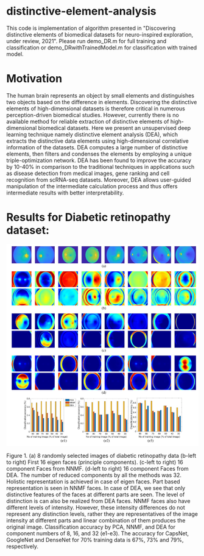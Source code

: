 # distinctive-element-analysis

This code is implementation of algorithm presented in "Discovering distinctive elements of biomedical datasets for neuro-inspired exploration, under review, 2021".
Please run demo_DR.m for full training and classification or demo_DRwithTrainedModel.m for classification with trained model.

# Motivation

The human brain represents an object by small elements and distinguishes two objects based on the difference in elements. Discovering the distinctive elements of high-dimensional datasets is therefore critical in numerous perception-driven biomedical studies. However, currently there is no available method for reliable extraction of distinctive elements of high-dimensional biomedical datasets. Here we present an unsupervised deep learning technique namely distinctive element analysis (DEA), which extracts the distinctive data elements using high-dimensional correlative information of the datasets. DEA computes a large number of distinctive elements, then filters and condenses the elements by employing a unique  triple-optimization network.   DEA has been found to improve the accuracy by 10-40\% in comparison to the traditional techniques in applications such as disease detection from medical images, gene ranking and cell recognition from scRNA-seq datasets. Moreover, DEA allows user-guided manipulation of the intermediate calculation process and thus offers intermediate results with better interpretability.

# Results for Diabetic retinopathy dataset:

<img src="im1.png">

Figure 1. (a) 8 randomly selected images of diabetic retinopathy data (b-left to right) First 16 eigen faces (principle
components). (c-left to right) 16 component Faces from NNMF. (d-left to right) 16 component Faces from DEA. The number
of reduced components by all the methods was 32. Holistic representation is achieved in case of eigen faces. Part based
representation is seen in NNMF faces. In case of DEA, we see that only distinctive features of the faces at different parts are
seen. The level of distinction is can also be realized from DEA faces. NNMF faces also have different levels of intensity.
However, these intensity differences do not represent any distinction levels, rather they are representatives of the image
intensity at different parts and linear combination of them produces the original image. Classification accuracy by PCA,
NNMF, and DEA for component numbers of 8, 16, and 32 (e1-e3). The accuracy for CapsNet, GoogleNet and DenseNet for
70% training data is 67%, 73% and 79%, respectively.



